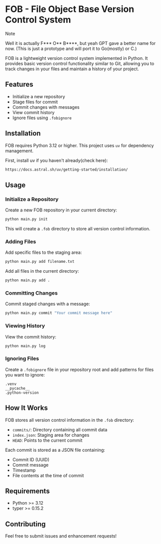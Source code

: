 # FOB - File Object Base Version Control System

>[!NOTE]
>Well it is actually F*** O** B****, but yeah GPT gave a better name for now.
>(This is just a prototype and will port it to Go(mostly) or C.)

FOB is a lightweight version control system implemented in Python. It provides basic version control functionality similar to Git, allowing you to track changes in your files and maintain a history of your project.

## Features

- Initialize a new repository
- Stage files for commit
- Commit changes with messages
- View commit history
- Ignore files using `.fobignore`

## Installation

FOB requires Python 3.12 or higher. This project uses `uv` for dependency management.

First, install uv if you haven't already(check here):
```bash
https://docs.astral.sh/uv/getting-started/installation/
```

## Usage

### Initialize a Repository

Create a new FOB repository in your current directory:

```bash
python main.py init
```

This will create a `.fob` directory to store all version control information.

### Adding Files

Add specific files to the staging area:

```bash
python main.py add filename.txt
```

Add all files in the current directory:

```bash
python main.py add .
```

### Committing Changes

Commit staged changes with a message:

```bash
python main.py commit "Your commit message here"
```

### Viewing History

View the commit history:

```bash
python main.py log
```

### Ignoring Files

Create a `.fobignore` file in your repository root and add patterns for files you want to ignore:

```
.venv
__pycache__
.python-version
```

## How It Works

FOB stores all version control information in the `.fob` directory:
- `commits/`: Directory containing all commit data
- `index.json`: Staging area for changes
- `HEAD`: Points to the current commit

Each commit is stored as a JSON file containing:
- Commit ID (UUID)
- Commit message
- Timestamp
- File contents at the time of commit

## Requirements

- Python >= 3.12
- typer >= 0.15.2

## Contributing

Feel free to submit issues and enhancement requests!

